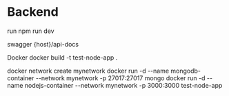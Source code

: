 # Backend
run
npm run dev

swagger
{host}/api-docs


Docker
docker build -t test-node-app .

docker network create mynetwork
docker run -d --name mongodb-container --network mynetwork -p 27017:27017 mongo
docker run -d --name nodejs-container --network mynetwork -p 3000:3000 test-node-app